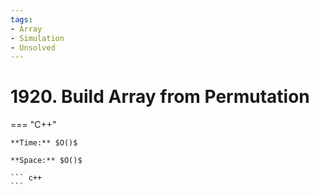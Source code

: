 ```yaml
---
tags:
- Array
- Simulation
- Unsolved
---
```



# 1920. Build Array from Permutation

=== "C++"

    **Time:** $O()$

    **Space:** $O()$

    ``` c++
    ```